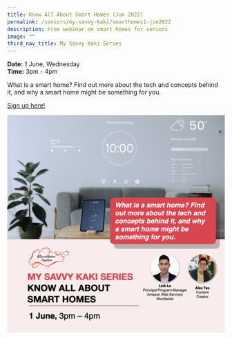 ```yaml
---
title: Know All About Smart Homes (Jun 2022)
permalink: /seniors/my-savvy-kaki/smarthomes1-jun2022
description: Free webinar on smart homes for seniors
image: ""
third_nav_title: My Savvy Kaki Series
---
```

**Date:** 1 June, Wednesday
<br> **Time:** 3pm - 4pm

What is a smart home? Find out more about the tech and concepts behind it, and why a smart home might be something for you. 

[Sign up here!](https://zoom.us/webinar/register/3316521615184/WN_9-cppcSnQXObPj-pVdb_Hw)

![Free webinar on smart homes for seniors](/images/Jun22-Seniors-Smart-Homes-1.jpeg)